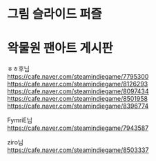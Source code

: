 # 그림 슬라이드 퍼즐   

#  왁물원 팬아트 게시판   

ㅎㅎ후님   
https://cafe.naver.com/steamindiegame/7795300
https://cafe.naver.com/steamindiegame/8126293
https://cafe.naver.com/steamindiegame/8097434
https://cafe.naver.com/steamindiegame/8501958
https://cafe.naver.com/steamindiegame/8396774

FymriE님   
https://cafe.naver.com/steamindiegame/7943587

ziro님   
https://cafe.naver.com/steamindiegame/8503337   
